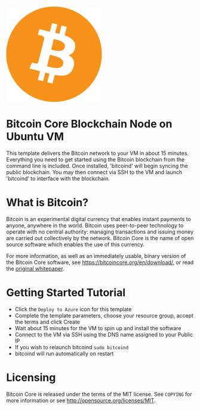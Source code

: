 ![Bitcoin-Azure](../images/bitcoin.png)

# Bitcoin Core Blockchain Node on Ubuntu VM

This template delivers the Bitcoin network to your VM in about 15 minutes. Everything you need to get started using the Bitcoin blockchain from the command line is included. Once installed, 'bitcoind' will begin syncing the public blockchain. You may then connect via SSH to the VM and launch 'bitcoind' to interface with the blockchain.

# What is Bitcoin?

Bitcoin is an experimental digital currency that enables instant payments to
anyone, anywhere in the world. Bitcoin uses peer-to-peer technology to operate
with no central authority: managing transactions and issuing money are carried
out collectively by the network. Bitcoin Core is the name of open source
software which enables the use of this currency.

For more information, as well as an immediately usable, binary version of
the Bitcoin Core software, see https://bitcoincore.org/en/download/, or read the
[original whitepaper](https://bitcoincore.org/bitcoin.pdf).


# Getting Started Tutorial

* Click the `Deploy to Azure` icon for this template
* Complete the template parameters, choose your resource group, accept the terms and click Create
* Wait about 15 minutes for the VM to spin up and install the software
* Connect to the VM via SSH using the DNS name assigned to your Public IP
* If you wish to relaunch bitcoind `sudo bitcoind`
* bitcoind will run automatically on restart

# Licensing

Bitcoin Core is released under the terms of the MIT license. See `COPYING` for more information or see http://opensource.org/licenses/MIT.
